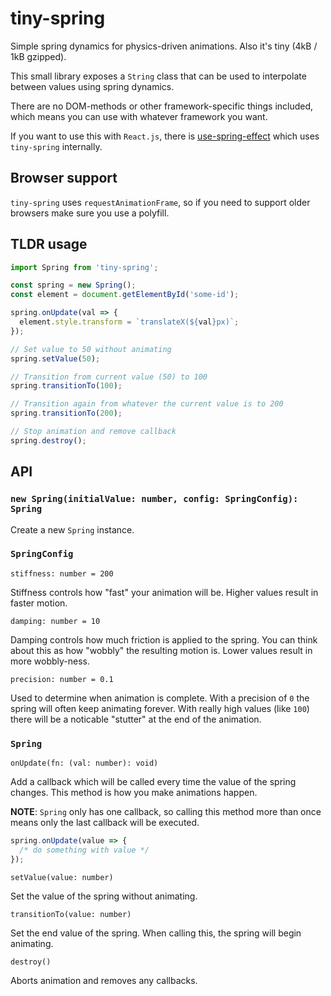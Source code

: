 # tiny-spring

Simple spring dynamics for physics-driven animations. Also it's tiny (4kB / 1kB gzipped).

This small library exposes a `String` class that can be used to interpolate between values using spring dynamics.

There are no DOM-methods or other framework-specific things included, which means you can use with whatever framework you want.

If you want to use this with `React.js`, there is [use-spring-effect](https://www.npmjs.com/package/use-spring-effect) which uses `tiny-spring` internally.

## Browser support

`tiny-spring` uses `requestAnimationFrame`, so if you need to support older browsers make sure you use a polyfill.

## TLDR usage

```js
import Spring from 'tiny-spring';

const spring = new Spring();
const element = document.getElementById('some-id');

spring.onUpdate(val => {
  element.style.transform = `translateX(${val}px)`;
});

// Set value to 50 without animating
spring.setValue(50);

// Transition from current value (50) to 100
spring.transitionTo(100);

// Transition again from whatever the current value is to 200
spring.transitionTo(200);

// Stop animation and remove callback
spring.destroy();
```

## API

### `new Spring(initialValue: number, config: SpringConfig): Spring`

Create a new `Spring` instance.

### `SpringConfig`

`stiffness: number = 200`

Stiffness controls how "fast" your animation will be. Higher values result in faster motion.

`damping: number = 10`

Damping controls how much friction is applied to the spring. You can think about this as how "wobbly" the resulting motion is. Lower values result in more wobbly-ness.

`precision: number = 0.1`

Used to determine when animation is complete. With a precision of `0` the spring will often keep animating forever. With really high values (like `100`) there will be a noticable "stutter" at the end of the animation.

### `Spring`

`onUpdate(fn: (val: number): void)`

Add a callback which will be called every time the value of the spring changes. This method is how you make animations happen.

**NOTE**: `Spring` only has one callback, so calling this method more than once means only the last callback will be executed.

```js
spring.onUpdate(value => {
  /* do something with value */
});
```

`setValue(value: number)`

Set the value of the spring without animating.

`transitionTo(value: number)`

Set the end value of the spring. When calling this, the spring will begin animating.

`destroy()`

Aborts animation and removes any callbacks.
